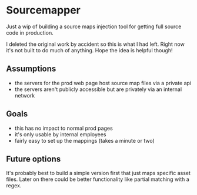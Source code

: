 # Sourcemapper

Just a wip of building a source maps injection tool for getting full source code in production.

I deleted the original work by accident so this is what I had
left. Right now it's not built to do much of anything. Hope the idea is
helpful though!

## Assumptions
- the servers for the prod web page host source map files via a private api
- the servers aren't publicly accessible but are privately via an internal network

## Goals
- this has no impact to normal prod pages
- it's only usable by internal employees
- fairly easy to set up the mappings (takes a minute or two)

## Future options

It's probably best to build a simple version first that just maps
specific asset files. Later on there could be better functionality like
partial matching with a regex.
